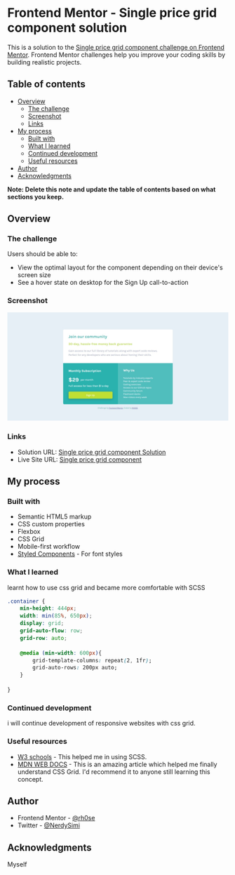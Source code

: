 # Frontend Mentor - Single price grid component solution

This is a solution to the [Single price grid component challenge on Frontend Mentor](https://www.frontendmentor.io/challenges/single-price-grid-component-5ce41129d0ff452fec5abbbc). Frontend Mentor challenges help you improve your coding skills by building realistic projects. 

## Table of contents

- [Overview](#overview)
  - [The challenge](#the-challenge)
  - [Screenshot](#screenshot)
  - [Links](#links)
- [My process](#my-process)
  - [Built with](#built-with)
  - [What I learned](#what-i-learned)
  - [Continued development](#continued-development)
  - [Useful resources](#useful-resources)
- [Author](#author)
- [Acknowledgments](#acknowledgments)

**Note: Delete this note and update the table of contents based on what sections you keep.**

## Overview

### The challenge

Users should be able to:

- View the optimal layout for the component depending on their device's screen size
- See a hover state on desktop for the Sign Up call-to-action

### Screenshot

![](./screenshot.jpeg)


### Links

- Solution URL: [Single price grid component Solution](https://github.com/rh0se/Frontend-mentor-Projects/tree/master/single-price-grid-component-master)
- Live Site URL: [Single price grid component](https://deft-melba-df8c1f.netlify.app/)

## My process

### Built with

- Semantic HTML5 markup
- CSS custom properties
- Flexbox
- CSS Grid
- Mobile-first workflow
- [Styled Components](https://fonts.google.com/specimen/Karla) - For font styles

### What I learned

learnt how to use css grid and became more comfortable with SCSS


```css
.container {
    min-height: 444px;
    width: min(85%, 650px);
    display: grid;
    grid-auto-flow: row;
    grid-row: auto;

    @media (min-width: 600px){
        grid-template-columns: repeat(2, 1fr);
        grid-auto-rows: 200px auto;
    }
  
}
```


### Continued development

i will continue development of responsive websites with css grid.

### Useful resources

- [W3 schools](https://www.w3schools.com/sass/) - This helped me in using SCSS. 
- [MDN WEB DOCS](https://developer.mozilla.org/en-US/docs/Learn/CSS/CSS_layout/Grids) - This is an amazing article which helped me finally understand CSS Grid. I'd recommend it to anyone still learning this concept.


## Author

- Frontend Mentor - [@rh0se](https://www.frontendmentor.io/profile/rh0se)
- Twitter - [@NerdySimi](https://twitter.com/NerdySimi)


## Acknowledgments
Myself
